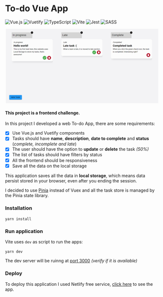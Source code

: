 # To-do Vue App

![Vue.js](https://img.shields.io/badge/vuejs-%2335495e.svg?style=for-the-badge&logo=vuedotjs&logoColor=%234FC08D)
![Vuetify](https://img.shields.io/badge/Vuetify-1867C0?style=for-the-badge&logo=vuetify&logoColor=AEDDFF)
![TypeScript](https://img.shields.io/badge/typescript-%23007ACC.svg?style=for-the-badge&logo=typescript&logoColor=white)
![Vite](https://img.shields.io/badge/vite-%23646CFF.svg?style=for-the-badge&logo=vite&logoColor=white)
![Jest](https://img.shields.io/badge/-jest-%23C21325?style=for-the-badge&logo=jest&logoColor=white)
![SASS](https://img.shields.io/badge/SASS-hotpink.svg?style=for-the-badge&logo=SASS&logoColor=white)

<div align="center">
    <img src="./src/assets/print_todo_vue_app.png" alt="Screenshot of To-do Vue App" width="500px" />
</div>

#### This project is a frontend challenge.

In this project I developed a web To-do App, there are some requirements:

- [x] Use Vue.js and Vuetify components
- [x] Tasks should have **name**, **description**, **date to complete** and **status** (_complete, incomplete and late_)
- [x] The user should have the option to **update** or **delete** the task *(50%)*
- [x] The list of tasks should have filters by status
- [x] All the frontend should be responsiveness
- [x] Save all the data on the local storage

This application saves all the data in **local storage**, which means data persist stored in your browser, even after you ending the session.

I decided to use [Pinia](https://pinia.vuejs.org/) instead of Vuex and all the task store is managed by the Pinia state library.

### Installation
`yarn install`

### Run application
Vite uses `dev` as script to run the apps:

`yarn dev`

The dev server will be ruinng at [port 3000](http://localhost:3000) _(verify if it is available)_

### Deploy
To deploy this application I used Netlify free service, [click here](https://todo-vue-app-allankildare.netlify.app/) to see the app.
